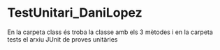 # TestUnitari_DaniLopez
En la carpeta class és troba la classe amb els 3 mètodes i en la carpeta tests el arxiu JUnit de proves unitàries

